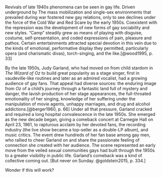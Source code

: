 Revivals of late 1940s phenomena can be seen in gay life. Driven underground by The mass mobilization and single-sex environments that prevailed during war fostered  new gay relations, only to see declines under the force of the Cold War and Red Scare by the early 1950s. Coexistent with the repression was the development of new forms of gay sociability and new styles. “Camp” steadily grew as means of playing with disguise, costume, self-presentation, and coded expressions of pain, pleasure and pathos.  Certain entertainments attracted special devotion in this vein due to the kinds of emotional, performative display they permitted, particularly opera (and charismatic divas), torch-singing, and the like.[@wood1995, p. 33]

By the late 1950s, Judy Garland, who had moved on from child stardom in *The Wizard of Oz* to build great popularity as a stage singer, first in vaudeville-like routines and later as an admired vocalist, had a growing audience of gay fans.  That appeal had diverse sources:  the enduring image from *Oz* of a child’s journey through a fantastic land full of mystery and danger, the lavish production of her stage appearances, the full-throated emotionality of her singing, knowledge of her suffering under the manipulation of movie agents, unhappy marriages, and drug and alcohol addictions.[@berger1960, p. 66]  Under all that pressure, Garland cracked and required a long hospital convalescence in the late 1950s.  She emerged as the new decade began, giving a comeback concert at Carnegie Hall on April 23, 1961, to rapturous acclaim by her devoted fans, the recording industry (the live show became a top-seller as a double-LP album), and music critics.  The event drew hundreds of her fan base among gay men, who rallied to cheer Garland on and share the passionate feeling of connection she created with her audience.  The scene represented an early move from the veiled sexual communities gays had built through the 1950s to a greater visibility in public life.  Garland’s comeback was a kind of collective coming out. [But never on Sunday. @goldstein2015, p. 334.]

Wonder if this will work?
